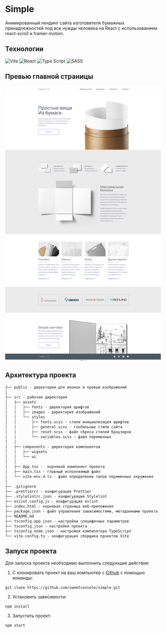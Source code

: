 # Simple
Анимированный лендинг сайта изготовителя бумажных принадлежностей под все нужды человека на React c использованием react-scroll и framer-motion.

## Технологии

<div id="steck">
	<img src="https://cdn.jsdelivr.net/gh/devicons/devicon@latest/icons/vitejs/vitejs-original.svg" width="30" height="30" alt="Vite" />
	<img src="https://cdn.jsdelivr.net/gh/devicons/devicon@latest/icons/react/react-original-wordmark.svg" width="30" height="30" alt="React"/>
  <img src="https://cdn.jsdelivr.net/gh/devicons/devicon@latest/icons/typescript/typescript-original.svg" width="30" height="30" alt="Type Script"/>
	<img src="https://cdn.jsdelivr.net/gh/devicons/devicon@latest/icons/sass/sass-original.svg" width="30" height="30" alt="SASS"/>
</div>

## Превью главной страницы
<img src="public/screenshot.png" >

## Архитектура проекта

```
├── public - директория для иконок и превью изображений
│ 
├── src - рабочая директория
│   ├── assets
│   │	├── fonts - директория шрифтов
│   │	├── images - директория изображений
│   │   └── styles
│   │       ├── fonts.scss - стили инициализация шрифтов
│   │       ├── general.scss - глобальные стили сайта
│   │       ├── reset.scss - файл сброса стилей браузеров
│   │       └── variables.scss - файл переменных
│   │
│   ├── components - директория компонентов
│   │	├── wigsets
│   │	└── ui 
│   │
│   ├── App.tsx -  корневой компонент проекта
│   ├── main.tsx - главный исполняемый файл
│   └── vite-env.d.ts - файл определения типов переменных окружения 
│
├── .gitignore
├── .prettierrc - конфигурация Prettier
├── .stylelintrc.json - конфигурация Stylelint
├── eslint.config.js - конфигурация eslint
├── index.html - корневая страница веб-приложения
├── package.json - файл управления зависимостями, метаданными проекта
├── README.md
├── tsconfig.app.json - настройки специфичных параметров
├── tsconfig.json - настройки проекта
├── tsconfig.node.json - настройки компилятора TypeScript
└── vite.config.ts - конфигурация сборщика проектов Vite
```

## Запуск проекта

Для запуска проекта необходимо выполнить следующие действия:

1. С клонировать проект на ваш компьютер с [Github](https://github.com/sweetconsole/simple) с помощью команды:
```
git clone https://github.com/sweetconsole/simple.git
```
2. Установить зависимости:<br>
```
npm install
```
3. Запустить проект:<br>
```
npm start
```